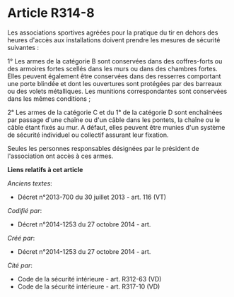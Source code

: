 # Article R314-8

Les associations sportives agréées pour la pratique du tir en dehors des heures d'accès aux installations doivent prendre les
mesures de sécurité suivantes :

1° Les armes de la catégorie B sont conservées dans des coffres-forts ou des armoires fortes scellés dans les murs ou dans
des chambres fortes. Elles peuvent également être conservées dans des resserres comportant une porte blindée et dont les
ouvertures sont protégées par des barreaux ou des volets métalliques. Les munitions correspondantes sont conservées dans les
mêmes conditions ;

2° Les armes de la catégorie C et du 1° de la catégorie D sont enchaînées par passage d'une chaîne ou d'un câble dans les
pontets, la chaîne ou le câble étant fixés au mur. A défaut, elles peuvent être munies d'un système de sécurité individuel ou
collectif assurant leur fixation.

Seules les personnes responsables désignées par le président de l'association ont accès à ces armes.

**Liens relatifs à cet article**

_Anciens textes_:

  - Décret n°2013-700 du 30 juillet 2013 - art. 116 (VT)

_Codifié par_:

  - Décret n°2014-1253 du 27 octobre 2014 - art.

_Créé par_:

  - Décret n°2014-1253 du 27 octobre 2014 - art.

_Cité par_:

  - Code de la sécurité intérieure - art. R312-63 (VD)
  - Code de la sécurité intérieure - art. R317-10 (VD)
